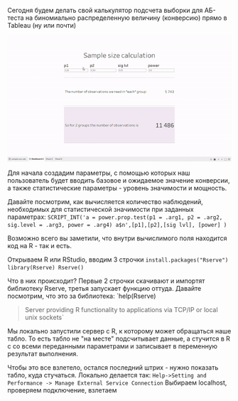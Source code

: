 Сегодня будем делать свой калькулятор подсчета выборки для АБ-теста на биномиально распределенную величину (конверсию) прямо в Tableau (ну или почти)

![demo](gifs/Tableau-Samplesizecalc2020-01-11.gif)

Для начала создадим параметры, с помощью которых наш пользователь будет вводить базовое и ожидаемое значение конверсии, а также статистические параметры - уровень значимости и мощность.


Давайте посмотрим, как вычисляется количество наблюдений, необходимых для статистической значимости при заданных параметрах: 
`SCRIPT_INT('a = power.prop.test(p1 = .arg1, p2 = .arg2, sig.level = .arg3, power = .arg4)
a$n',[p1],[p2],[sig lvl], [power] )`

Возможно всего вы заметили, что внутри вычислимого поля находится код на R - так и есть.

Открываем R или RStudio, вводим 3 строчки
`install.packages("Rserve")
library(Rserve)
Rserve()`

Что в них происходит? 
Первые 2 строчки скачивают и импортят библиотеку Rserve, третья запускает функцию оттуда. Давайте посмотрим, что это за библиотека: 
`help(Rserve)
>Server providing R functionality to applications via TCP/IP or local unix sockets`

Мы локально запустили сервер с R, к которому может обращаться наше табло. То есть табло не "на месте" подсчитывает данные, а стучится в R с со всеми переданными параметрами и записывает в переменную результат выполнения.

Чтобы это все взлетело, остался последний штрих - нужно показать табло, куда стучаться. 
Локально делается так: `Help->Setting and Performance -> Manage External Service Connection`
Выбираем localhost, проверяем подключение, взлетаем 
